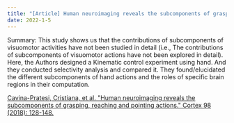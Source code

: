 ```yaml
---
title: "[Article] Human neuroimaging reveals the subcomponents of grasping, reaching and pointing actions"
date: 2022-1-5
---
```


Summary: This study shows us that the contributions of subcomponents of visuomotor activities have not been studied in detail (i.e., The contributions of subcomponents of visuomotor actions have not been explored in detail). Here, the Authors designed a Kinematic control experiment using hand. And they conducted selectivity analysis and compared it. They found/elucidated the different subcomponents of hand actions and the roles of specific brain regions in their computation.

[Cavina-Pratesi, Cristiana, et al. "Human neuroimaging reveals the subcomponents of grasping, reaching and pointing actions." Cortex 98 (2018): 128-148.](https://www.sciencedirect.com/science/article/pii/S0010945217301739) <br/>

